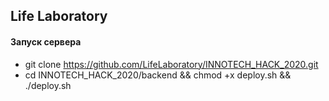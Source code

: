 ## Life Laboratory

#### Запуск сервера

- git clone https://github.com/LifeLaboratory/INNOTECH_HACK_2020.git
- cd INNOTECH_HACK_2020/backend && chmod +x deploy.sh && ./deploy.sh
